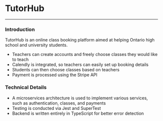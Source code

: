 # TutorHub
---
### Introduction
TutorHub is an online class booking platform aimed at helping Ontario high school and university students. 
- Teachers can create accounts and freely choose classes they would like to teach
- Calendly is integrated, so teachers can easily set up booking details
- Students can then choose classes based on teachers
- Payment is processed using the Stripe API

### Technical Details
- A microservices architecture is used to implement various services, such as authentication, classes, and payments
- Testing is conducted via Jest and SuperTest
- Backend is written entirely in TypeScript for better error detection
